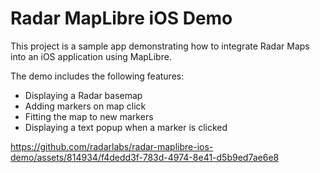 # Radar MapLibre iOS Demo

This project is a sample app demonstrating how to integrate Radar Maps into an iOS application using MapLibre.

The demo includes the following features:
* Displaying a Radar basemap
* Adding markers on map click
* Fitting the map to new markers
* Displaying a text popup when a marker is clicked

  

https://github.com/radarlabs/radar-maplibre-ios-demo/assets/814934/f4dedd3f-783d-4974-8e41-d5b9ed7ae6e8

